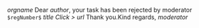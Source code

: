 $orgname$ 
Dear *$author$*,
your task has been rejected by moderator
`$regNumber$` $title$
_Click >_ $url$
Thank you.Kind regards,
*$moderator$*
